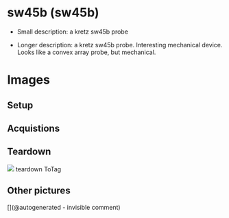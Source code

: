 # sw45b (sw45b)

* Small description:  a kretz sw45b probe

* Longer description:  a kretz sw45b probe. Interesting mechanical device. Looks like a convex array probe, but mechanical.

# Images

## Setup 

## Acquistions 

## Teardown 

![](/include/images/sw45b/20191207_171210.jpg)
teardown
ToTag

## Other pictures 





[](@autogenerated - invisible comment)